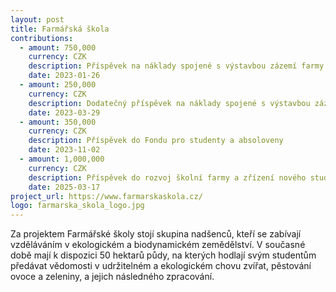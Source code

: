 ```yaml
---
layout: post
title: Farmářská škola
contributions:
  - amount: 750,000
    currency: CZK
    description: Příspěvek na náklady spojené s výstavbou zázemí farmy ekologického vzdělávání
    date: 2023-01-26
  - amount: 250,000
    currency: CZK
    description: Dodatečný příspěvek na náklady spojené s výstavbou zázemí farmy ekologického vzdělávání
    date: 2023-03-29
  - amount: 350,000
    currency: CZK
    description: Příspěvek do Fondu pro studenty a absoloveny
    date: 2023-11-02
  - amount: 1,000,000
    currency: CZK
    description: Příspěvek do rozvoj školní farmy a zřízení nového studijního oboru
    date: 2025-03-17
project_url: https://www.farmarskaskola.cz/
logo: farmarska_skola_logo.jpg
---
```


Za projektem Farmářské školy stojí skupina nadšenců, kteří se zabívají vzděláváním v ekologickém a biodynamickém zemědělství. V současné době mají k dispozici 50 hektarů
půdy, na kterých hodlají svým studentům předávat vědomosti v udržitelném a ekologickém chovu zvířat, pěstování ovoce a zeleniny, a jejich následného zpracování.
